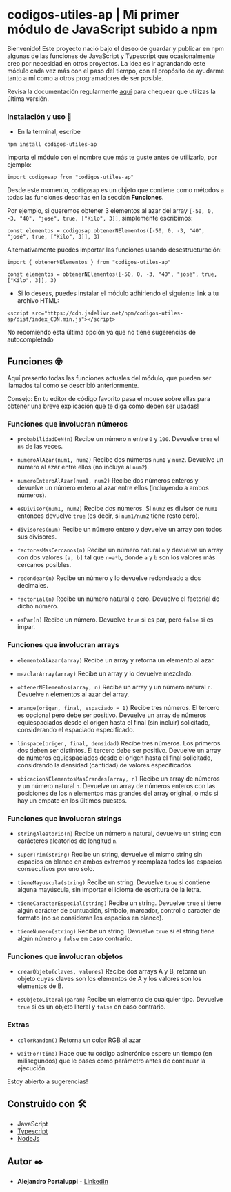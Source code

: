 # codigos-utiles-ap | Mi primer módulo de JavaScript subido a npm

Bienvenido! Este proyecto nació bajo el deseo de guardar y publicar en npm algunas de las funciones de JavaScript y Typescript que ocasionalmente creo por necesidad en otros proyectos. La idea es ir agrandando este módulo cada vez más con el paso del tiempo, con el propósito de ayudarme tanto a mí como a otros programadores de ser posible.

Revisa la documentación regularmente [aquí](https://www.npmjs.com/package/codigos-utiles-ap) para chequear que utilizas la última versión.

### Instalación y uso 🔧

* En la terminal, escribe

```
npm install codigos-utiles-ap
```

Importa el módulo con el nombre que más te guste antes de utilizarlo, por ejemplo:

```
import codigosap from "codigos-utiles-ap"
```

Desde este momento, `codigosap` es un objeto que contiene como métodos a todas las funciones descritas en la sección **Funciones**.

Por ejemplo, si queremos obtener 3 elementos al azar del array `[-50, 0, -3, "40", "josé", true, ["Kilo", 3]]`, simplemente escribimos:

```
const elementos = codigosap.obtenerNElementos([-50, 0, -3, "40", "josé", true, ["Kilo", 3]], 3)
```

Alternativamente puedes importar las funciones usando desestructuración:

```
import { obtenerNElementos } from "codigos-utiles-ap"

const elementos = obtenerNElementos([-50, 0, -3, "40", "josé", true, ["Kilo", 3]], 3)
```

* Si lo deseas, puedes instalar el módulo adhiriendo el siguiente link a tu archivo HTML:

```
<script src="https://cdn.jsdelivr.net/npm/codigos-utiles-ap/dist/index_CDN.min.js"></script>
```

No recomiendo esta última opción ya que no tiene sugerencias de autocompletado

## Funciones 🤓

Aquí presento todas las funciones actuales del módulo, que pueden ser llamados tal como se describió anteriormente.

Consejo: En tu editor de código favorito pasa el mouse sobre ellas para obtener una breve explicación que te diga cómo deben ser usadas!

### Funciones que involucran números

* `probabilidadDeN(n)`
Recibe un número `n` entre `0` y `100`. Devuelve `true` el `n%` de las veces.

* `numeroAlAzar(num1, num2)`
Recibe dos números `num1` y `num2`. Devuelve un número al azar entre ellos (no incluye al `num2`).

* `numeroEnteroAlAzar(num1, num2)`
Recibe dos números enteros y devuelve un número entero al azar entre ellos (incluyendo a ambos números).

* `esDivisor(num1, num2)`
Recibe dos números. Si `num2` es divisor de `num1` entonces devuelve `true` (es decir, si `num1/num2` tiene resto cero).

* `divisores(num)`
Recibe un número entero y devuelve un array con todos sus divisores.

* `factoresMasCercanos(n)`
Recibe un número natural `n` y devuelve un array con dos valores `[a, b]` tal que `n=a*b`, donde `a` y `b` son los valores más cercanos posibles.

* `redondear(n)`
Recibe un número y lo devuelve redondeado a dos decimales.

* `factorial(n)`
Recibe un número natural o cero. Devuelve el factorial de dicho número.

* `esPar(n)`
Recibe un número. Devuelve `true` si es par, pero `false` si es impar.

### Funciones que involucran arrays

* `elementoAlAzar(array)`
Recibe un array y retorna un elemento al azar.

* `mezclarArray(array)`
Recibe un array y lo devuelve mezclado.

* `obtenerNElementos(array, n)`
Recibe un array y un número natural `n`. Devuelve `n` elementos al azar del array.

* `arange(origen, final, espaciado = 1)`
Recibe tres números. El tercero es opcional pero debe ser positivo. Devuelve un array de números equiespaciados desde el origen hasta el final (sin incluir) solicitado, considerando el espaciado especificado.

* `linspace(origen, final, densidad)`
Recibe tres números. Los primeros dos deben ser distintos. El tercero debe ser positivo. Devuelve un array de números equiespaciados desde el origen hasta el final solicitado, considrando la densidad (cantidad) de valores especificados.

* `ubicacionNElementosMasGrandes(array, n)` 
Recibe un array de números y un número natural `n`. Devuelve un array de números enteros con las posiciones de los `n` elementos más grandes del array original, o más si hay un empate en los últimos puestos.

### Funciones que involucran strings

* `stringAleatorio(n)`
Recibe un número `n` natural, devuelve un string con carácteres aleatorios de longitud `n`.

* `superTrim(string)`
Recibe un string, devuelve el mismo string sin espacios en blanco en ambos extremos y reemplaza todos los espacios consecutivos por uno solo.

* `tieneMayuscula(string)`
Recibe un string. Devuelve `true` si contiene alguna mayúscula, sin importar el idioma de escritura de la letra.

* `tieneCaracterEspecial(string)`
Recibe un string. Devuelve `true` si tiene algún carácter de puntuación, símbolo, marcador, control o caracter de formato (no se consideran los espacios en blanco).

* `tieneNumero(string)`
Recibe un string. Devuelve `true` si el string tiene algún número y `false` en caso contrario.

### Funciones que involucran objetos

* `crearObjeto(claves, valores)`
Recibe dos arrays A y B, retorna un objeto cuyas claves son los elementos de A y los valores son los elementos de B.

* `esObjetoLiteral(param)`
Recibe un elemento de cualquier tipo. Devuelve `true` si es un objeto literal y `false` en caso contrario.

### Extras

* `colorRandom()`
Retorna un color RGB al azar

* `waitFor(time)`
Hace que tu código asincrónico espere un tiempo (en milisegundos) que le pases como parámetro antes de continuar la ejecución.

Estoy abierto a sugerencias!

## Construido con 🛠️

* JavaScript
* [Typescript](https://www.typescriptlang.org/)
* [NodeJs](https://nodejs.org/)

## Autor ✒️

* **Alejandro Portaluppi** - [LinkedIn](https://www.linkedin.com/in/alejandro-portaluppi/)
